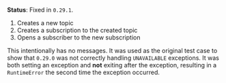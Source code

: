 **Status**: Fixed in `0.29.1`.

1. Creates a new topic
1. Creates a subscription to the created topic
1. Opens a subscriber to the new subscription

This intentionally has no messages. It was used as the original
test case to show that `0.29.0` was not correctly handling
`UNAVAILABLE` exceptions. It was both setting an exception and
**not** exiting after the exception, resulting in a `RuntimeError`
the second time the exception occurred.
